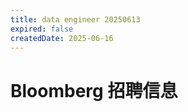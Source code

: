 ```yaml
---
title: data engineer 20250613
expired: false
createdDate: 2025-06-16
---
```


# Bloomberg 招聘信息

<JobPostingTable job-posting-json-path="bloomberg/data/data-engineer-20250613.json" />
